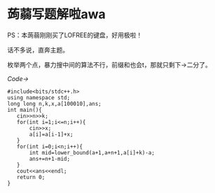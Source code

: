 # 蒟蒻写题解啦awa

PS：本蒟蒻刚刚买了LOFREE的键盘，好用极啦！

话不多说，直奔主题。

枚举两个点，暴力搜中间的算法不行，前缀和也会t，那就只剩下->二分了。

 _Code->_ 
 
 ```
#include<bits/stdc++.h>
using namespace std;
long long n,k,x,a[100010],ans;
int main(){
    cin>>n>>k;
    for(int i=1;i<=n;i++){
        cin>>x;
        a[i]=a[i-1]+x;
    }
    for(int i=0;i<n;i++){
        int mid=lower_bound(a+1,a+n+1,a[i]+k)-a;
        ans+=n+1-mid;
    }
    cout<<ans<<endl;
    return 0;
}
```
